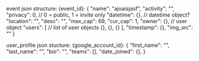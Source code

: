 event json structure:
{event_id}: {
	"name": "ajoaisjasf",
	"activity": "",
	"privacy": 0, // 0 = public, 1 = invite only
	"datetime": {}, // datetime object?
	"location": "",
	"desc": "",
	"max_cap": 69,
	"cur_cap": 1,
	"owner": {}, // user object
	"users": [ // list of user objects
		{},
		{},
		{}
	],
	"timestamp": {},
	"img_src": ""
}

user_profile json stucture:
{google_account_id}: {
	"first_name": "",
	"last_name": "",
	"bio": "",
	"teams": [],
	"date_joined": {},
}